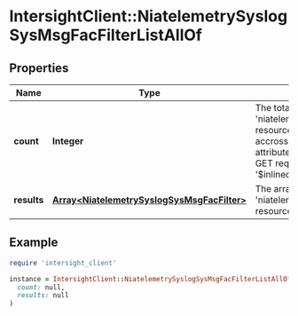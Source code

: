 # IntersightClient::NiatelemetrySyslogSysMsgFacFilterListAllOf

## Properties

| Name | Type | Description | Notes |
| ---- | ---- | ----------- | ----- |
| **count** | **Integer** | The total number of &#39;niatelemetry.SyslogSysMsgFacFilter&#39; resources matching the request, accross all pages. The &#39;Count&#39; attribute is included when the HTTP GET request includes the &#39;$inlinecount&#39; parameter. | [optional] |
| **results** | [**Array&lt;NiatelemetrySyslogSysMsgFacFilter&gt;**](NiatelemetrySyslogSysMsgFacFilter.md) | The array of &#39;niatelemetry.SyslogSysMsgFacFilter&#39; resources matching the request. | [optional] |

## Example

```ruby
require 'intersight_client'

instance = IntersightClient::NiatelemetrySyslogSysMsgFacFilterListAllOf.new(
  count: null,
  results: null
)
```

